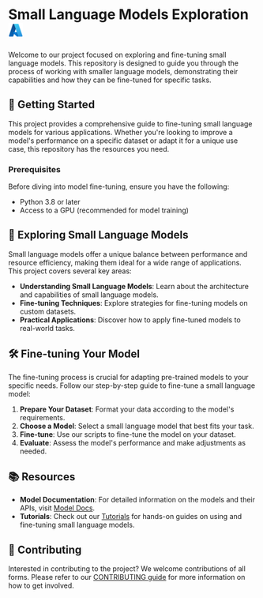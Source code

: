 # Small Language Models Exploration <img src="./utils/images/azure_logo.png" alt="Azure Logo" style="width:30px;height:30px;"/>

Welcome to our project focused on exploring and fine-tuning small language models. This repository is designed to guide you through the process of working with smaller language models, demonstrating their capabilities and how they can be fine-tuned for specific tasks.

## 🚀 Getting Started

This project provides a comprehensive guide to fine-tuning small language models for various applications. Whether you're looking to improve a model's performance on a specific dataset or adapt it for a unique use case, this repository has the resources you need.

### Prerequisites

Before diving into model fine-tuning, ensure you have the following:

- Python 3.8 or later
- Access to a GPU (recommended for model training)

## 🤖 Exploring Small Language Models

Small language models offer a unique balance between performance and resource efficiency, making them ideal for a wide range of applications. This project covers several key areas:

- **Understanding Small Language Models**: Learn about the architecture and capabilities of small language models.
- **Fine-tuning Techniques**: Explore strategies for fine-tuning models on custom datasets.
- **Practical Applications**: Discover how to apply fine-tuned models to real-world tasks.

## 🛠️ Fine-tuning Your Model

The fine-tuning process is crucial for adapting pre-trained models to your specific needs. Follow our step-by-step guide to fine-tune a small language model:

1. **Prepare Your Dataset**: Format your data according to the model's requirements.
2. **Choose a Model**: Select a small language model that best fits your task.
3. **Fine-tune**: Use our scripts to fine-tune the model on your dataset.
4. **Evaluate**: Assess the model's performance and make adjustments as needed.

## 📚 Resources

- **Model Documentation**: For detailed information on the models and their APIs, visit [Model Docs]().
- **Tutorials**: Check out our [Tutorials]() for hands-on guides on using and fine-tuning small language models.

## 🤝 Contributing

Interested in contributing to the project? We welcome contributions of all forms. Please refer to our [CONTRIBUTING guide](./CONTRIBUTING.md) for more information on how to get involved.

